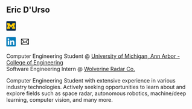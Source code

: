 ## Eric D'Urso

<a href="https://www.engin.umich.edu/"><img height="25" src="https://github.com/edurso/edurso/blob/master/img/um.png"></a>&nbsp;&nbsp;



















<a href="https://www.linkedin.com/in/edurso/"><img height="25" src="https://github.com/edurso/edurso/blob/master/img/linkedin.png"></a>&nbsp;&nbsp;
<a href="mailto:edurso862@gmail.com"><img height="25" src="https://github.com/edurso/edurso/blob/master/img/email.png"></a>&nbsp;&nbsp;

Computer Engineering Student @ [University of Michigan, Ann Arbor - College of Engineering](https://www.engin.umich.edu/)\
Software Engineering Intern @ [Wolverine Radar Co.](https://www.linkedin.com/company/wolverine-radar-company/)

Computer Engineering Student with extensive experience in various industry technologies.
Actively seeking opportunities to learn about and explore fields such as space radar, autonomous robotics, machine/deep learning, computer vision, and many more.


